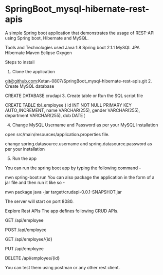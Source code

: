 # SpringBoot_mysql-hibernate-rest-apis 

A simple Spring boot application that demonstrates the usage of REST-API using Spring boot, Hibernate and MySQL.


Tools and Technologies used
Java 1.8
Spring boot 2.1.1
MySQL
JPA
Hibernate
Maven
Eclipse Oxygen


Steps to install
1. Clone the application

git@github.com:Ketan-0807/SpringBoot_mysql-hibernate-rest-apis.git
2. Create MySQL database



CREATE DATABASE crudapi
3. Create table or Run the SQL script file



CREATE TABLE tbl_employee
(
	id INT NOT NULL PRIMARY KEY AUTO_INCREMENT,
    	name VARCHAR(255),
    	gender VARCHAR(255),
    	department VARCHAR(255),
    	dob DATE
)



4. Change MySQL Username and Password as per your MySQL Installation

open src/main/resources/application.properties file.

change spring.datasource.username and spring.datasource.password as per your installation



5. Run the app



You can run the spring boot app by typing the following command -

mvn spring-boot:run
You can also package the application in the form of a jar file and then run it like so -



mvn package
java -jar target/crudapi-0.0.1-SNAPSHOT.jar


The server will start on port 8080.

Explore Rest APIs
The app defines following CRUD APIs.

GET /api/employee

POST /api/employee

GET /api/employee/{id}

PUT /api/employee

DELETE /api/employee/{id}

You can test them using postman or any other rest client.
